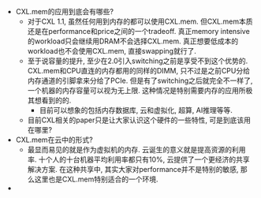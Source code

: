 - CXL.mem的应用到底会有哪些?
  - 对于CXL 1.1, 虽然任何用到内存的都可以使用CXL.mem. 但CXL.mem本质还是在performance和price之间的一个tradeoff. 真正memory intensive的workload只会继续用DRAM不会选择CXL.mem. 真正想要低成本的workload也不会使用CXL.mem, 直接swapping就行了.
  - 至于说容量的提升, 至少在2.0引入switching之前是享受不到这个优势的. CXL.mem和CPU直连的内存都用的同样的DIMM, 只不过是之前CPU分给内存通道的引脚拿来分给了PCIe. 但是有了switching之后就完全不一样了, 一个机器的内存容量可以视为无上限. 这种情况是特别需要内存的应用所极其想看到的的.
    - 目前可以想象的包括内存数据库, 云和虚拟化, 超算, AI推理等等.
  - 目前CXL相关的paper只是让大家认识这个硬件的一些特性, 可是到底该用在哪里?
- CXL.mem在云中的形式?
  - 最显而易见的就是作为虚拟机的内存. 云诞生的意义就是提高资源的利用率. 十个人的十台机器平均利用率都只有10%, 云提供了一个更经济的共享解决方案. 在这种共享中, 其实大家对performance并不是特别的敏感, 那么这里也是CXL.mem特别适合的一个环境.
- 
